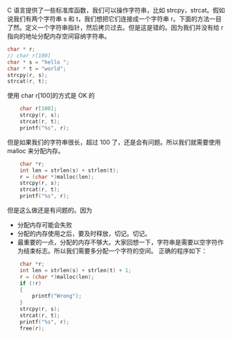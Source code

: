C 语言提供了一些标准库函数，我们可以操作字符串，比如 strcpy，strcat。假如说我们有两个字符串 s 和 t，我们想把它们连接成一个字符串 r。下面的方法一目了然。定义一个字符串指针，然后拷贝过去。但是这是错的。因为我们并没有给 r 指向的地址分配内存空间容纳字符串。

```c
char * r;
// char r[100]
char * s = "hello ";
char * t = "world";
strcpy(r, s);
strcat(r, t);
```

使用 char r[100]的方式是 OK 的

```c
    char r[100];
    strcpy(r, s);
    strcat(r, t);
    printf("%s", r);
```

但是如果我们的字符串很长，超过 100 了，还是会有问题。所以我们就需要使用 malloc 来分配内存。

```c
    char *r;
    int len = strlen(s) + strlen(t);
    r = (char *)malloc(len);
    strcpy(r, s);
    strcat(r, t);
    printf("%s", r);
```

但是这么做还是有问题的。因为

- 分配内存可能会失败
- 分配的内存使用之后，要及时释放，切记。切记。
- 最重要的一点，分配的内存不够大。大家回想一下，字符串是需要以空字符作为结束标志。所以我们需要多分配一个字符的空间。
  正确的程序如下：

```c
    char *r;
    int len = strlen(s) + strlen(t) + 1;
    r = (char *)malloc(len);
    if (!r)
    {
        printf("Wrong");
    }
    strcpy(r, s);
    strcat(r, t);
    printf("%s", r);
    free(r);
```

